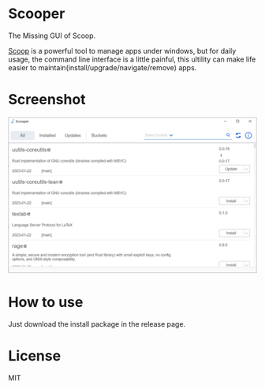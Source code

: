 # Scooper
The Missing GUI of Scoop.

[Scoop](https://scoop.sh/) is a powerful tool to manage apps under windows, but for daily usage, the command line interface is a little painful, this ultility can make life easier to maintain(install/upgrade/navigate/remove) apps.

# Screenshot
![Scooper](./Scooper.png)

# How to use

Just download the install package in the release page.

# License
MIT
